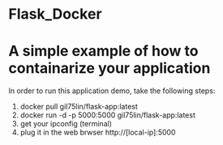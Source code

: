 # Flask_Docker
# A simple example of how to containarize your application 

In order to run this application demo, take the following steps:
1. docker pull gil75lin/flask-app:latest
2. docker run -d -p 5000:5000 gil75lin/flask-app:latest
3. get your ipconfig (terminal)
4. plug it in the web brwser http://[local-ip]:5000

